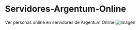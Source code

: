 # Servidores-Argentum-Online
Ver personas online en servidores de Argentum Online
![Imagen](https://imgur.com/L9G4aXi)

